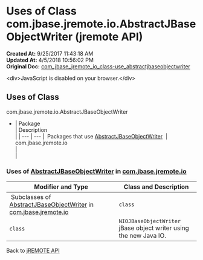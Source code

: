 # Uses of Class com.jbase.jremote.io.AbstractJBaseObjectWriter (jremote API)

**Created At:** 9/25/2017 11:43:18 AM  
**Updated At:** 4/5/2018 10:56:02 PM  
**Original Doc:** [com_jbase_jremote_io_class-use_abstractjbaseobjectwriter](https://docs.jbase.com/39253-class-use/com_jbase_jremote_io_class-use_abstractjbaseobjectwriter)  

<!--<br>    try {<br>        if (location.href.indexOf('is-external=true') == -1) {<br>            parent.document.title="Uses of Class com.jbase.jremote.io.AbstractJBaseObjectWriter (jremote   API)";<br>        }<br>    }<br>    catch(err) {<br>    }<br>//-->&lt;div&gt;JavaScript is disabled on your browser.&lt;/div&gt;


<!--<br>  allClassesLink = document.getElementById("allclasses\_navbar\_top");<br>  if(window==top) {<br>    allClassesLink.style.display = "block";<br>  }<br>  else {<br>    allClassesLink.style.display = "none";<br>  }<br>  //-->

## Uses of Class
com.jbase.jremote.io.AbstractJBaseObjectWriter

- | Package<br> | Description<br> |
| --- | --- |
 Packages that use [AbstractJBaseObjectWriter](./../../abstractjbaseobjectwriter-%28jremote-api%29 "class in com.jbase.jremote.io")  | com.jbase.jremote.io<br> |  <br> |




### Uses of [AbstractJBaseObjectWriter](./../../abstractjbaseobjectwriter-%28jremote-api%29 "class in com.jbase.jremote.io") in [com.jbase.jremote.io](./../../com.jbase.jremote.io-%28jremote---api%29)


| Modifier and Type<br> | Class and Description<br> |
| --- | --- |
 Subclasses of [AbstractJBaseObjectWriter](./../../abstractjbaseobjectwriter-%28jremote-api%29 "class in com.jbase.jremote.io") in [com.jbase.jremote.io](./../../com.jbase.jremote.io-%28jremote---api%29)  | `class `<br> | `IOJBaseObjectWriter`<br>jBase object writer based on the DataOutputStream.<br> |
| `class `<br> | `NIOJBaseObjectWriter`<br>jBase object writer using the new Java IO.<br> |

Back to [jREMOTE API](com_jbase_jremote_package-summary)


